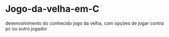 # Jogo-da-velha-em-C
desenvolvimento do conhecido jogo da velha, com opções de jogar contra pc ou outro jogador
